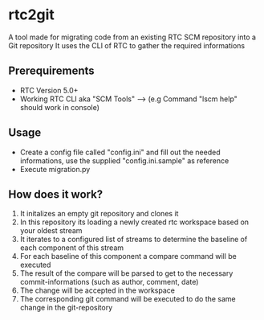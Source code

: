 # rtc2git
A tool made for migrating code from an existing RTC SCM repository into a Git repository
It uses the CLI of RTC to gather the required informations

## Prerequirements
<ul>
<li> RTC Version 5.0+ </li>
<li> Working RTC CLI aka "SCM Tools"  --> (e.g Command "lscm help" should work in console) </li>
</ul>

## Usage
<ul>
<li>Create a config file called "config.ini" and fill out the needed informations, use the supplied "config.ini.sample" as reference</li>
<li>Execute migration.py</li>
</ul>

## How does it work?
<ol>
<li>It initalizes an empty git repository and clones it</li>
<li>In this repository its loading a newly created rtc workspace based on your oldest stream</li>
<li>It iterates to a configured list of streams to determine the baseline of each component of this stream</li>
<li>For each baseline of this component a compare command will be executed</li>
<li>The result of the compare will be parsed to get to the necessary commit-informations (such as author, comment, date)</li>
<li>The change will be accepted in the workspace</li>
<li>The corresponding git command will be executed to do the same change in the git-repository</li>
</ol>

